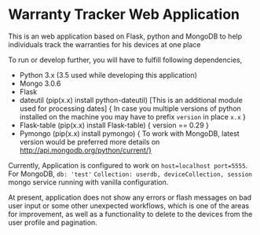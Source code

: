# Warranty Tracker Web Application
This is an web application based on Flask, python and MongoDB to help individuals track the warranties for his devices at one place

To run or develop further, you will have to fulfill following dependencies,
- Python 3.x (3.5 used while developing this application)
- Mongo 3.0.6
- Flask
- dateutil (pip(x.x) install python-dateutil) [This is an additional module used for processing dates]
  { In case you multiple versions of python installed on the machine you may have to prefix `version` in place `x.x` }
- Flask-table (pip(x.x) install Flask-table) { version == 0.29 }
- Pymongo (pip(x.x) install pymongo)
 { To work with MongoDB, latest version would be preferred more details on http://api.mongodb.org/python/current/}
 
 Currently, Application is configured to work on `host=localhost port=5555`.
 For MongoDB, `db: 'test'` `Collection: userdb, deviceCollection, session` mongo service running with vanilla configuration.
 
 At present, application does not show any errors or flash messages on bad user input or some other unexpected workflows, which is one
 of the areas for improvement, as well as a functionality to delete to the devices from the user profile and pagination.

